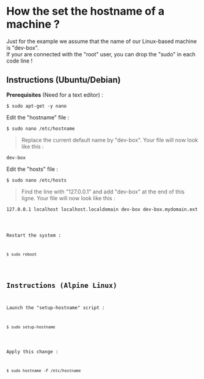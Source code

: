 How the set the hostname of a machine ?
==
Just for the example we assume that the name of our Linux-based machine is "dev-box".   
If your are connected with the "root" user, you can drop the "sudo" in each code line !

Instructions (Ubuntu/Debian)
-
__Prerequisites__ (Need for a text editor) :
<pre><code>$ sudo apt-get -y nano</code></pre>

Edit the "hostname" file :
<pre><code>$ sudo nano /etc/hostname</code></pre>
> Replace the current default name by "dev-box". Your file will now look like this :  
<pre><code>dev-box</code></pre>

Edit the "hosts" file :
<pre><code>$ sudo nano /etc/hosts</code></pre>
> Find the line with "127.0.0.1" and add "dev-box" at the end of this ligne. Your file will now look like this :  
<pre><code>127.0.0.1 localhost localhost.localdomain dev-box dev-box.mydomain.ext</pre>

Restart the system :
<pre><code>$ sudo reboot</code></pre>

Instructions (Alpine Linux)
-
Launch the "setup-hostname" script :
<pre><code>$ sudo setup-hostname</code></pre>

Apply this change :
<pre><code>$ sudo hostname -F /etc/hostname</code></pre>
